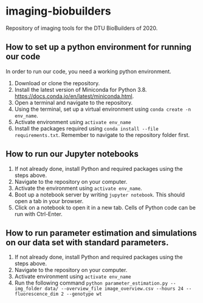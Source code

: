 # imaging-biobuilders

Repository of imaging tools for the DTU BioBuilders of 2020.

## How to set up a python environment for running our code
In order to run our code, you need a working python environment. 

1. Download or clone the repository. 
2. Install the latest version of Miniconda for Python 3.8. https://docs.conda.io/en/latest/miniconda.html.
3. Open a terminal and navigate to the repository. 
4. Using the terminal, set up a virtual environment using `conda create -n env_name`. 
5. Activate environment using `activate env_name`
6. Install the packages required using `conda install --file requirements.txt`. Remember to navigate to the repository folder first. 

## How to run our Jupyter notebooks

1. If not already done, install Python and required packages using the steps above. 
2. Navigate to the repository on your computer. 
3. Activate the environment using `activate env_name`.
4. Boot up a notebook server by writing `jupyter notebook`. This should open a tab in your browser.
5. Click on a notebook to open it in a new tab. Cells of Python code can be run with Ctrl-Enter. 

## How to run parameter estimation and simulations on our data set with standard parameters. 

1. If not already done, install Python and required packages using the steps above. 
2. Navigate to the repository on your computer. 
3. Activate environment using `activate env_name`
4. Run the following command `python parameter_estimation.py --img_folder data/ --overview_file image_overview.csv --hours 24 --fluorescence_dim 2 --genotype wt`

